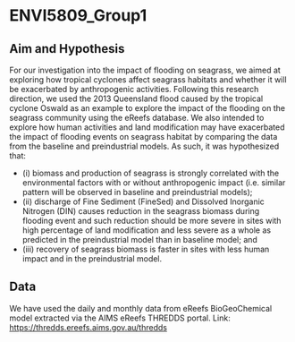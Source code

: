 # ENVI5809_Group1

## Aim and Hypothesis
For our investigation into the impact of flooding on seagrass, we aimed at exploring how tropical cyclones affect seagrass habitats and whether it will be exacerbated by anthropogenic activities. Following this research direction, we used the 2013 Queensland flood caused by the tropical cyclone Oswald as an example to explore the impact of the flooding on the seagrass community using the eReefs database. We also intended to explore how human activities and land modification may have exacerbated the impact of flooding events on seagrass habitat by comparing the data from the baseline and preindustrial models. As such, it was hypothesized that:
- (i) biomass and production of seagrass is strongly correlated with the environmental factors with or without anthropogenic impact (i.e. similar pattern will be observed in baseline and preindustrial models);
- (ii) discharge of Fine Sediment (FineSed) and Dissolved Inorganic Nitrogen (DIN) causes reduction in the seagrass biomass during flooding event and such reduction should be more severe in sites with high percentage of land modification and less severe as a whole as predicted in the preindustrial model than in baseline model; and
- (iii) recovery of seagrass biomass is faster in sites with less human impact and in the preindustrial model.

## Data
We have used the daily and monthly data from eReefs BioGeoChemical model extracted via the AIMS eReefs THREDDS portal.
Link: https://thredds.ereefs.aims.gov.au/thredds

